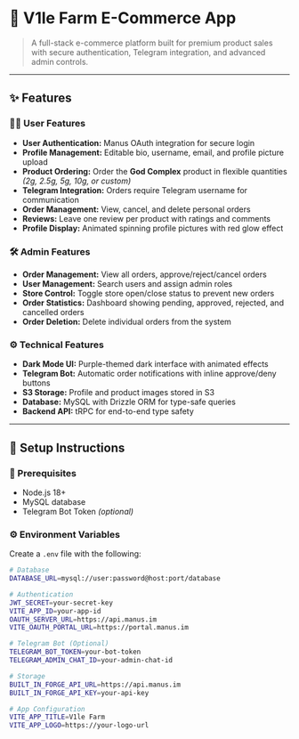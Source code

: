 # 🌿 V1le Farm E-Commerce App

> A full-stack e-commerce platform built for premium product sales with secure authentication, Telegram integration, and advanced admin controls.

---

## ✨ Features

### 🧑‍💻 User Features
- **User Authentication:** Manus OAuth integration for secure login  
- **Profile Management:** Editable bio, username, email, and profile picture upload  
- **Product Ordering:** Order the **God Complex** product in flexible quantities *(2g, 2.5g, 5g, 10g, or custom)*  
- **Telegram Integration:** Orders require Telegram username for communication  
- **Order Management:** View, cancel, and delete personal orders  
- **Reviews:** Leave one review per product with ratings and comments  
- **Profile Display:** Animated spinning profile pictures with red glow effect  

### 🛠️ Admin Features
- **Order Management:** View all orders, approve/reject/cancel orders  
- **User Management:** Search users and assign admin roles  
- **Store Control:** Toggle store open/close status to prevent new orders  
- **Order Statistics:** Dashboard showing pending, approved, rejected, and cancelled orders  
- **Order Deletion:** Delete individual orders from the system  

### ⚙️ Technical Features
- **Dark Mode UI:** Purple-themed dark interface with animated effects  
- **Telegram Bot:** Automatic order notifications with inline approve/deny buttons  
- **S3 Storage:** Profile and product images stored in S3  
- **Database:** MySQL with Drizzle ORM for type-safe queries  
- **Backend API:** tRPC for end-to-end type safety  

---

## 🚀 Setup Instructions

### 🔧 Prerequisites
- Node.js 18+
- MySQL database
- Telegram Bot Token *(optional)*

### ⚙️ Environment Variables
Create a `.env` file with the following:

```bash
# Database
DATABASE_URL=mysql://user:password@host:port/database

# Authentication
JWT_SECRET=your-secret-key
VITE_APP_ID=your-app-id
OAUTH_SERVER_URL=https://api.manus.im
VITE_OAUTH_PORTAL_URL=https://portal.manus.im

# Telegram Bot (Optional)
TELEGRAM_BOT_TOKEN=your-bot-token
TELEGRAM_ADMIN_CHAT_ID=your-admin-chat-id

# Storage
BUILT_IN_FORGE_API_URL=https://api.manus.im
BUILT_IN_FORGE_API_KEY=your-api-key

# App Configuration
VITE_APP_TITLE=V1le Farm
VITE_APP_LOGO=https://your-logo-url
